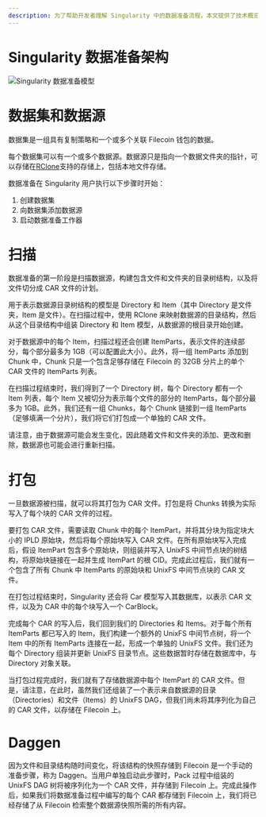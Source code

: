 ```yaml
---
description: 为了帮助开发者理解 Singularity 中的数据准备流程，本文提供了技术概览。
---
```


# Singularity 数据准备架构

![Singularity 数据准备模型](data-prep-model.jpg)

# 数据集和数据源

数据集是一组具有复制策略和一个或多个关联 Filecoin 钱包的数据。

每个数据集可以有一个或多个数据源。数据源只是指向一个数据文件夹的指针，可以存储在[RClone](https://github.com/rclone/rclone)支持的存储上，包括本地文件存储。

数据准备在 Singularity 用户执行以下步骤时开始：
1. 创建数据集
2. 向数据集添加数据源
3. 启动数据准备工作器

# 扫描

数据准备的第一阶段是扫描数据源，构建包含文件和文件夹的目录树结构，以及将文件切分成 CAR 文件的计划。

用于表示数据源目录树结构的模型是 Directory 和 Item（其中 Directory 是文件夹，Item 是文件）。在扫描过程中，使用 RClone 来映射数据源的目录结构，然后从这个目录结构中组装 Directory 和 Item 模型，从数据源的根目录开始创建。

对于数据源中的每个 Item，扫描过程还会创建 ItemParts，表示文件的连续部分，每个部分最多为 1GB（可以配置此大小）。此外，将一组 ItemParts 添加到 Chunk 中，Chunk 只是一个包含足够存储在 Filecoin 的 32GB 分片上的单个 CAR 文件的 ItemParts 列表。

在扫描过程结束时，我们得到了一个 Directory 树，每个 Directory 都有一个 Item 列表，每个 Item 又被切分为表示每个文件的部分的 ItemParts，每个部分最多为 1GB。此外，我们还有一组 Chunks，每个 Chunk 链接到一组 ItemParts（足够填满一个分片），我们将它们打包成一个单独的 CAR 文件。

请注意，由于数据源可能会发生变化，因此随着文件和文件夹的添加、更改和删除，数据源也可能会进行重新扫描。

# 打包

一旦数据源被扫描，就可以将其打包为 CAR 文件。打包是将 Chunks 转换为实际写入了每个块的 CAR 文件的过程。

要打包 CAR 文件，需要读取 Chunk 中的每个 ItemPart，并将其分块为指定块大小的 IPLD 原始块，然后将每个原始块写入 CAR 文件。在所有原始块写入完成后，假设 ItemPart 包含多个原始块，则组装并写入 UnixFS 中间节点块的树结构，将原始块链接在一起并生成 ItemPart 的根 CID。完成此过程后，我们就有一个包含了所有 Chunk 中 ItemParts 的原始块和 UnixFS 中间节点块的 CAR 文件。

在打包过程结束时，Singularity 还会将 Car 模型写入其数据库，以表示 CAR 文件，以及为 CAR 中的每个块写入一个 CarBlock。

完成每个 CAR 的写入后，我们回到我们的 Directories 和 Items。对于每个所有 ItemParts 都已写入的 Item，我们构建一个额外的 UnixFS 中间节点树，将一个 Item 中的所有 ItemParts 连接在一起，形成一个单独的 UnixFS 文件。我们还为每个 Directory 组装并更新 UnixFS 目录节点。这些数据暂时存储在数据库中，与 Directory 对象关联。

当打包过程完成时，我们就有了存储数据源中每个 ItemPart 的 CAR 文件。但是，请注意，在此时，虽然我们还组装了一个表示来自数据源的目录（Directories）和文件（Items）的 UnixFS DAG，但我们尚未将其序列化为自己的 CAR 文件，以存储在 Filecoin 上。

# Daggen

因为文件和目录结构随时间变化，将该结构的快照存储到 Filecoin 是一个手动的准备步骤，称为 Daggen。当用户单独启动此步骤时，Pack 过程中组装的 UnixFS DAG 树将被序列化为一个 CAR 文件，并存储到 Filecoin 上。完成此操作后，如果我们将数据准备过程中编写的每个 CAR 都存储到 Filecoin 上，我们将已经存储了从 Filecoin 检索整个数据源快照所需的所有内容。